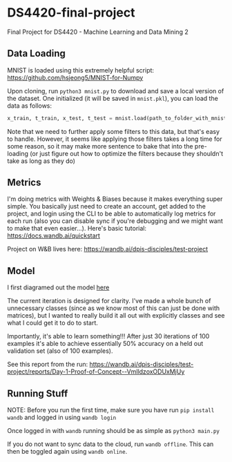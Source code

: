 # DS4420-final-project
Final Project for DS4420 - Machine Learning and Data Mining 2


## Data Loading

MNIST is loaded using this extremely helpful script: https://github.com/hsjeong5/MNIST-for-Numpy

Upon cloning, run `python3 mnist.py` to download and save a local version of the dataset. 
One initialized (it will be saved in `mnist.pkl`), you can load the data as follows:
```python
x_train, t_train, x_test, t_test = mnist.load(path_to_folder_with_mnist_pickle)
```

Note that we need to further apply some filters to this data, but that's easy to handle.
However, it seems like applying those filters takes a long time for some reason, so it
may make more sentence to bake that into the pre-loading (or just figure out how to optimize
the filters because they shouldn't take as long as they do)


## Metrics

I'm doing metrics with Weights & Biases because it makes everything super simple. You
basically just need to create an account, get added to the project, and login using the CLI
to be able to automatically log metrics for each run (also you can disable sync if you're
debugging and we might want to make that even easier...). Here's basic tutorial:
https://docs.wandb.ai/quickstart

Project on W&B lives here: https://wandb.ai/dpis-disciples/test-project


## Model
I first diagramed out the model [here](https://drive.google.com/file/d/1jAAYdev91q2Cm0j38MTHdHoRY_FjaVfx/view?usp=sharing)

The current iteration is designed for clarity. I've made a whole bunch of unnecessary classes
(since as we know most of this can just be done with matrices), but I wanted to really
build it all out with explicitly classes and see what I could get it to do to start.

Importantly, it's able to learn something!!! After just 30 iterations of 100 examples
it's able to achieve essentially 50% accuracy on a held out validation set (also of 100 examples).

See this report from the run:
https://wandb.ai/dpis-disciples/test-project/reports/Day-1-Proof-of-Concept--VmlldzoxODUxMjUy


## Running Stuff

NOTE: Before you run the first time, make sure you have run `pip install wandb` and logged in
using `wandb login` 

Once logged in with `wandb` running should be as simple as `python3 main.py`

If you do not want to sync data to the cloud, run `wandb offline`. This can then be toggled again
using `wandb online`. 

